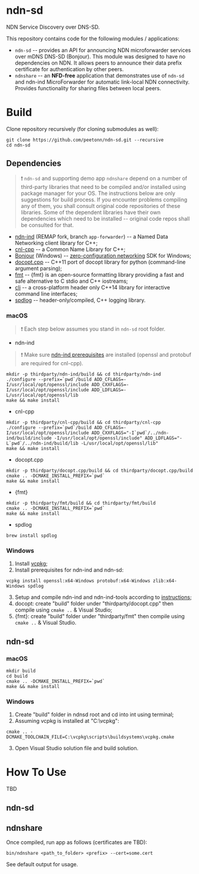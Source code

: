 # ndn-sd

NDN Service Discovery over DNS-SD.

This repository contains code for the following modules / applications:

* `ndn-sd` -- provides an API for announcing NDN microforwarder services over mDNS DNS-SD (Bonjour). This module was designed to have no dependencies on NDN.
It allows peers to announce their data prefix certificate for authentication by other peers.
* `ndnshare` -- an **NFD-free** application that demonstrates use of `ndn-sd` and ndn-ind MicroForwarder for automatic link-local NDN connectivity. Provides functionality for sharing files between local peers.


# Build

Clone repository recursively (for cloning submodules as well):

```
git clone https://github.com/peetonn/ndn-sd.git --recursive
cd ndn-sd
```

## Dependencies

> ❗️ `ndn-sd` and supporting demo app `ndnshare` depend on a number of third-party libraries that need to be compiled and/or installed using package manager for your OS. The instructions below are only suggestions for build process. If you encounter problems compiling any of them, you shall consult original code repositories of these libraries. Some of the dependent libraries have their own dependencies which need to be installed -- original code repos shall be consulted for that.

* [ndn-ind](https://github.com/remap/ndn-ind/tree/app-forwarder) (REMAP fork, branch `app-forwarder`) -- a Named Data Networking client library for C++;
* [cnl-cpp](https://github.com/remap/cnl-cpp) -- a Common Name Library for C++;
* [Bonjour](https://developer.apple.com/download/all/?q=Bonjour%20SDK%20for%20Windows) (Windows) -- [zero-configuration networking](https://developer.apple.com/bonjour/) SDK for Windows;
* [docopt.cpp](https://github.com/docopt/docopt.cpp.git) -- C++11 port of docopt library for python (command-line argument parsing);
* [fmt](https://github.com/fmtlib/fmt) -- {fmt} is an open-source formatting library providing a fast and safe alternative to C stdio and C++ iostreams;
* [cli](https://github.com/daniele77/cli) -- a cross-platform header only C++14 library for interactive command line interfaces;
* [spdlog](https://github.com/gabime/spdlog) -- header-only/compiled, C++ logging library.

### macOS

> ❗️ Each step below assumes you stand in `ndn-sd` root folder.

* ndn-ind
> ❗️ Make sure [ndn-ind prerequisites](https://github.com/remap/ndn-ind/blob/app-forwarder/INSTALL.md#1095-os-x-10102-os-x-1011-macos-1012-macos-1013-and-macos-1014) are installed (openssl and protobuf are required for cnl-cpp).

```
mkdir -p thirdparty/ndn-ind/build && cd thirdparty/ndn-ind
./configure --prefix=`pwd`/build ADD_CFLAGS=-I/usr/local/opt/openssl/include ADD_CXXFLAGS=-I/usr/local/opt/openssl/include ADD_LDFLAGS=-L/usr/local/opt/openssl/lib
make && make install
```

* cnl-cpp

```
mkdir -p thirdparty/cnl-cpp/build && cd thirdparty/cnl-cpp
./configure --prefix=`pwd`/build ADD_CFLAGS=-I/usr/local/opt/openssl/include ADD_CXXFLAGS="-I`pwd`/../ndn-ind/build/include -I/usr/local/opt/openssl/include" ADD_LDFLAGS="-L`pwd`/../ndn-ind/build/lib -L/usr/local/opt/openssl/lib"
make && make install
```

* docopt.cpp

```
mkdir -p thirdparty/docopt.cpp/build && cd thirdparty/docopt.cpp/build
cmake .. -DCMAKE_INSTALL_PREFIX=`pwd`
make && make install
```

* {fmt}

```
mkdir -p thirdparty/fmt/build && cd thirdparty/fmt/build
cmake .. -DCMAKE_INSTALL_PREFIX=`pwd`
make && make install
```

* spdlog
```
brew install spdlog
```

### Windows

1. Install [vcpkg](https://vcpkg.io/en/index.html);
2. Install prerequisites for ndn-ind and ndn-sd:

```
vcpkg install openssl:x64-Windows protobuf:x64-Windows zlib:x64-Windows spdlog
```

3. Setup and compile ndn-ind and ndn-ind-tools according to [instructions](https://github.com/remap/ndn-ind/blob/app-forwarder/VisualStudio/Visual-Studio-README.md);
4. docopt: create "build" folder under "thirdparty/docopt.cpp" then compile using `cmake ..` & Visual Studio;
5. {fmt}: create "build" folder under "thirdparty/fmt" then compile using `cmake ..` &  Visual Studio.

## ndn-sd

### macOS
```
mkdir build
cd build
cmake .. -DCMAKE_INSTALL_PREFIX=`pwd`
make && make install
```

### Windows

1. Create "build" folder in ndnsd root and cd into int using terminal;
2. Assuming vcpkg is installed at "C:\vcpkg":

```
cmake .. -DCMAKE_TOOLCHAIN_FILE=C:\vcpkg\scripts\buildsystems\vcpkg.cmake
```
3. Open Visual Studio solution file and build solution.


# How To Use
TBD

## ndn-sd

## ndnshare

Once compiled, run app as follows (certificates are TBD):
```
bin/ndnshare <path_to_folder> <prefix> --cert=some.cert
```

See default output for usage.

